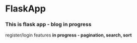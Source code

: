 # FlaskApp
### This is flask app - blog in progress
register/login features
**in progress - pagination, search, sort**